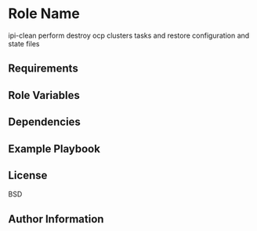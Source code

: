 Role Name
=========

ipi-clean perform destroy ocp clusters tasks and restore configuration and state files

Requirements
------------


Role Variables
--------------


Dependencies
------------



Example Playbook
----------------


License
-------

BSD

Author Information
------------------
